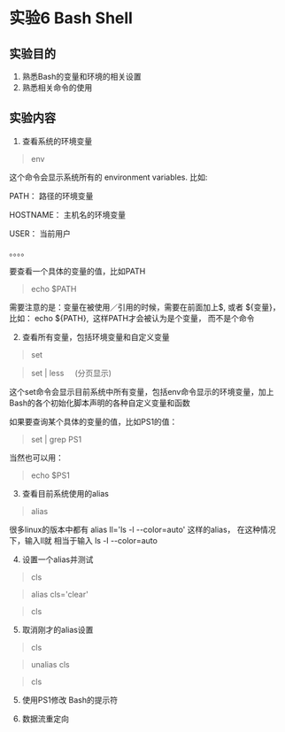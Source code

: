 
# 实验6 Bash Shell
## 实验目的
1. 熟悉Bash的变量和环境的相关设置
2. 熟悉相关命令的使用
## 实验内容
1. 查看系统的环境变量
> env

这个命令会显示系统所有的 environment variables. 比如:

PATH： 路径的环境变量

HOSTNAME： 主机名的环境变量

USER： 当前用户

。。。。

要查看一个具体的变量的值，比如PATH
> echo $PATH   

需要注意的是：变量在被使用／引用的时候，需要在前面加上$, 或者 ${变量}， 比如： echo ${PATH},  这样PATH才会被认为是个变量， 而不是个命令

2. 查看所有变量，包括环境变量和自定义变量
> set

> set | less      (分页显示)

这个set命令会显示目前系统中所有变量，包括env命令显示的环境变量，加上Bash的各个初始化脚本声明的各种自定义变量和函数

如果要查询某个具体的变量的值，比如PS1的值：
> set | grep PS1

当然也可以用： 
> echo $PS1

3. 查看目前系统使用的alias
> alias

很多linux的版本中都有 alias ll='ls -l --color=auto' 这样的alias， 在这种情况下，输入ll就 相当于输入 ls -l --color=auto

4. 设置一个alias并测试
> cls

> alias cls='clear'

> cls

5. 取消刚才的alias设置
> cls

> unalias cls

> cls

5. 使用PS1修改 Bash的提示符

3. 数据流重定向

